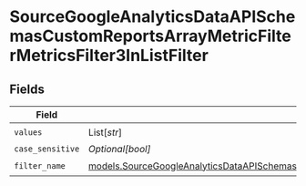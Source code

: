 # SourceGoogleAnalyticsDataAPISchemasCustomReportsArrayMetricFilterMetricsFilter3InListFilter


## Fields

| Field                                                                                                                                                                                                                          | Type                                                                                                                                                                                                                           | Required                                                                                                                                                                                                                       | Description                                                                                                                                                                                                                    |
| ------------------------------------------------------------------------------------------------------------------------------------------------------------------------------------------------------------------------------ | ------------------------------------------------------------------------------------------------------------------------------------------------------------------------------------------------------------------------------ | ------------------------------------------------------------------------------------------------------------------------------------------------------------------------------------------------------------------------------ | ------------------------------------------------------------------------------------------------------------------------------------------------------------------------------------------------------------------------------ |
| `values`                                                                                                                                                                                                                       | List[*str*]                                                                                                                                                                                                                    | :heavy_check_mark:                                                                                                                                                                                                             | N/A                                                                                                                                                                                                                            |
| `case_sensitive`                                                                                                                                                                                                               | *Optional[bool]*                                                                                                                                                                                                               | :heavy_minus_sign:                                                                                                                                                                                                             | N/A                                                                                                                                                                                                                            |
| `filter_name`                                                                                                                                                                                                                  | [models.SourceGoogleAnalyticsDataAPISchemasCustomReportsArrayMetricFilterMetricsFilter3ExpressionFilterName](../models/sourcegoogleanalyticsdataapischemascustomreportsarraymetricfiltermetricsfilter3expressionfiltername.md) | :heavy_check_mark:                                                                                                                                                                                                             | N/A                                                                                                                                                                                                                            |
